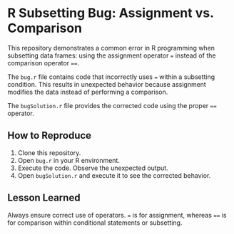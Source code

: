 # R Subsetting Bug: Assignment vs. Comparison

This repository demonstrates a common error in R programming when subsetting data frames: using the assignment operator `=` instead of the comparison operator `==`.

The `bug.r` file contains code that incorrectly uses `=` within a subsetting condition. This results in unexpected behavior because assignment modifies the data instead of performing a comparison.

The `bugSolution.r` file provides the corrected code using the proper `==` operator.

## How to Reproduce

1. Clone this repository.
2. Open `bug.r` in your R environment.
3. Execute the code. Observe the unexpected output.
4. Open `bugSolution.r` and execute it to see the corrected behavior.

## Lesson Learned

Always ensure correct use of operators. `=` is for assignment, whereas `==` is for comparison within conditional statements or subsetting.
